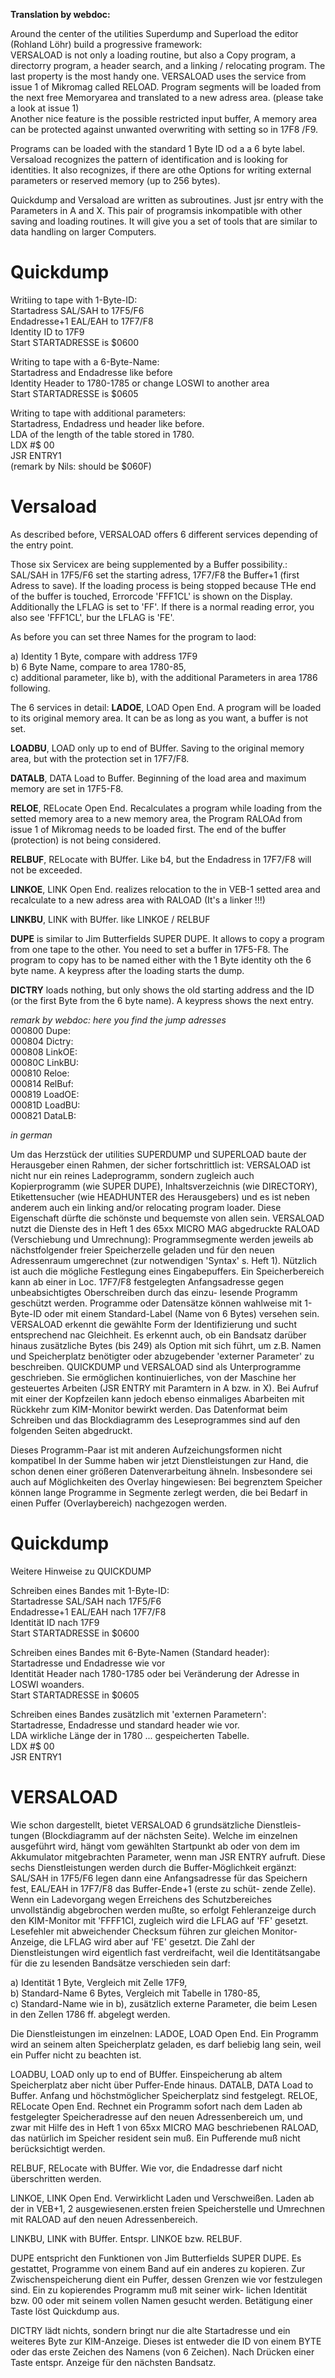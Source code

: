 __Translation by webdoc:__

Around the center of the utilities Superdump and Superload the editor (Rohland Löhr) build a progressive framework:<br>
VERSALOAD is not only a loading routine, but also a Copy program, a directorry program, a header search, and a linking / relocating program. 
The last property is the most handy one. 
VERSALOAD uses the service from issue 1 of Mikromag called RELOAD. Program segments will be loaded from the next free Memoryarea and translated to a new adress area. (please take a look at issue 1)<br>
Another nice feature is the possible restricted input buffer, A memory area can be protected against unwanted overwriting with setting so in 17F8 /F9. 

Programs can be loaded with the standard 1 Byte ID  od a a 6 byte label. Versaload recognizes the pattern of identification and is looking for identities. It also recognizes, if there are othe Options for writing external parameters or reserved memory (up to 256 bytes). 

Quickdump and Versaload are written as subroutines. Just jsr entry with the Parameters in A and X. 
This pair of programsis inkompatible with other saving and loading routines. It will give you a set of tools that are similar to data handling on larger Computers.

# Quickdump


Writiing to tape with 1-Byte-ID:<br>
Startadress    SAL/SAH to 17F5/F6<br>
Endadresse+1    EAL/EAH to 17F7/F8<br>
Identity       ID    to 17F9<br>
Start           STARTADRESSE is $0600<br>

Writing to tape with a 6-Byte-Name: <br>
Startadress and Endadresse like before<br>
Identity      Header to 1780-1785 or change LOSWI to another area<br>
Start          STARTADRESSE is $0605<br>

Writing to tape with additional parameters: <br>
Startadress, Endadress und header like before.<br>
LDA of the length of the table stored in 1780. <br>
LDX #$ 00<br>
JSR ENTRY1<br> (remark by Nils: should be $060F)

# Versaload
As described before, VERSALOAD offers 6 different services depending of the entry point.

Those six Servicex are being supplemented by a Buffer possibility.: SAL/SAH in 17F5/F6 set the starting adress, 17F7/F8 the Buffer+1 (first Adress to save).
If the loading process is being stopped because THe end of the buffer is touched,  Errorcode 'FFF1CL' is shown on the Display. Additionally the LFLAG is set to 'FF'.
If there is a normal reading error, you also see 'FFF1CL', bur the LFLAG is 'FE'.

As before you can set three Names for the program to laod:

  a) Identity 1 Byte, compare with address 17F9<br>
  b) 6 Byte Name, compare to area 1780-85,<br>
  c) additional parameter, like b), with the additional Parameters in area 1786 following.

The 6 services in detail:
__LADOE__, LOAD Open End. A program will be loaded to its original memory area. It can be as long as you want, a buffer is not set.

__LOADBU__, LOAD only up to end of BUffer. Saving to the original memory area, but with the protection set in 17F7/F8.

__DATALB__, DATA Load to Buffer. Beginning of the load area and maximum memory are set in 17F5-F8.

__RELOE__, RELocate Open End. Recalculates a program while loading from the setted memory area to a new memory area, the Program RALOAd from issue 1 of Mikromag needs to be loaded first. The end of the buffer (protection) is not being considered.

__RELBUF__, RELocate with BUffer. Like b4, but the Endadress in 17F7/F8 will not be exceeded. 

__LINKOE__, LINK Open End. realizes relocation to the in VEB-1 setted area and recalculate to a new adress area with RALOAD (It's a linker !!!)

__LINKBU__, LINK with BUffer. like LINKOE / RELBUF 

__DUPE__ is similar to Jim Butterfields SUPER DUPE. It allows to copy a program from one tape to the other. You need to set a buffer in 17F5-F8. The program to copy has to be named either with the 1 Byte identity oth the 6 byte name. A keypress after the loading starts the dump.

__DICTRY__ loads nothing, but only shows the old starting address and the ID (or the first Byte from the 6 byte name). A keypress shows the next entry.

_remark by webdoc: here you find the jump adresses_<br>
000800       Dupe:  <br>
000804       Dictry:<br>
000808       LinkOE: <br>
00080C       LinkBU: <br>
000810       Reloe:<br>
000814       RelBuf:	<br>
000819       LoadOE:	<br>
00081D       LoadBU:  <br>
000821       DataLB: <br>

_in german_

Um das Herzstück der utilities SUPERDUMP und SUPERLOAD baute der 
Herausgeber einen Rahmen, der sicher fortschrittlich ist:
VERSALOAD ist nicht nur ein reines Ladeprogramm, sondern zugleich auch 
Kopierprogramm (wie SUPER DUPE), Inhaltsverzeichnis (wie DIRECTORY), 
Etikettensucher (wie HEADHUNTER des Herausgebers) und es ist neben 
anderem auch ein linking and/or relocating program loader.
Diese Eigenschaft dürfte die schönste und bequemste von allen sein. 
VERSALOAD nutzt die Dienste des in Heft 1 des 65xx MICRO MAG abgedruckte 
RALOAD (Verschiebung und Umrechnung): Programmsegmente werden jeweils ab 
nächstfolgender freier Speicherzelle geladen und für den neuen Adressenraum umgerechnet (zur notwendigen 'Syntax' s. Heft 1).
Nützlich ist auch die mögliche Festlegung eines Eingabepuffers. 
Ein Speicherbereich kann ab einer in Loc. 17F7/F8 festgelegten
Anfangsadresse gegen unbeabsichtigtes Oberschreiben durch das einzu- 
lesende Programm geschützt werden.
Programme oder Datensätze können wahlweise mit 1-Byte-ID oder mit 
einem Standard-Label (Name von 6 Bytes) versehen sein. VERSALOAD
erkennt die gewählte Form der Identifizierung und sucht entsprechend nac 
Gleichheit. Es erkennt auch, ob ein Bandsatz darüber hinaus zusätzliche 
Bytes (bis 249) als Option mit sich führt, um z.B. Namen und Speicherplatz benötigter oder abzugebender 'externer Parameter' zu beschreiben.
QUICKDUMP und VERSALOAD sind als Unterprogramme geschrieben. Sie 
ermöglichen kontinuierliches, von der Maschine her gesteuertes Arbeiten 
(JSR ENTRY mit Paramtern in A bzw. in X). Bei Aufruf mit einer der 
Kopfzeilen kann jedoch ebenso einmaliges Abarbeiten mit Rückkehr zum 
KIM-Monitor bewirkt werden. Das Datenformat beim Schreiben und
das Blockdiagramm des Leseprogrammes sind auf den folgenden Seiten 
abgedruckt.

Dieses Programm-Paar ist mit anderen Aufzeichungsformen nicht kompatibel
In der Summe haben wir jetzt Dienstleistungen zur Hand, die schon 
denen einer größeren Datenverarbeitung ähneln. Insbesondere sei auch 
auf Möglichkeiten des Overlay hingewiesen: Bei begrenztem Speicher 
können lange Programme in Segmente zerlegt werden, die bei Bedarf
in einen Puffer (Overlaybereich) nachgezogen werden.

# Quickdump

Weitere Hinweise zu QUICKDUMP

Schreiben eines Bandes mit 1-Byte-ID:<br>
Startadresse    SAL/SAH nach 17F5/F6<br>
Endadresse+1    EAL/EAH nach 17F7/F8<br>
Identität       ID    nach 17F9<br>
Start           STARTADRESSE in $0600<br>

Schreiben eines Bandes mit 6-Byte-Namen (Standard header): <br>
Startadresse und Endadresse wie vor<br>
Identität      Header nach 1780-1785 oder bei Veränderung der Adresse in LOSWI woanders.<br>
Start          STARTADRESSE in $0605<br>

Schreiben eines Bandes zusätzlich mit 'externen Parametern': <br>
Startadresse, Endadresse und standard header wie vor.<br>
LDA wirkliche Länge der in 1780 ... gespeicherten Tabelle. <br>
LDX #$ 00<br>
JSR ENTRY1<br>

# VERSALOAD

Wie schon dargestellt, bietet VERSALOAD 6 grundsätzliche Dienstleis- 
tungen (Blockdiagramm auf der nächsten Seite). Welche im einzelnen 
ausgeführt wird, hängt vom gewählten Startpunkt ab oder von dem im 
Akkumulator mitgebrachten Parameter, wenn man JSR ENTRY aufruft.
Diese sechs Dienstleistungen werden durch die Buffer-Möglichkeit 
ergänzt: SAL/SAH in 17F5/F6 legen dann eine Anfangsadresse für das 
Speichern fest, EAL/EAH in 17F7/F8 das Buffer-Ende+1 (erste zu schüt- 
zende Zelle). Wenn ein Ladevorgang wegen Erreichens des Schutzbereiches 
unvollständig abgebrochen werden mußte, so erfolgt Fehleranzeige
durch den KIM-Monitor mit 'FFFF1CI, zugleich wird die LFLAG auf 'FF' 
gesetzt. Lesefehler mit abweichender Checksum führen zur gleichen 
Monitor-Anzeige, die LFLAG wird aber auf 'FE' gesetzt.
Die Zahl der Dienstleistungen wird eigentlich fast verdreifacht, weil
die Identitätsangabe für die zu lesenden Bandsätze verschieden sein darf:

  a) Identität 1 Byte, Vergleich mit Zelle 17F9,<br>
  b) Standard-Name 6 Bytes, Vergleich mit Tabelle in 1780-85,<br>
  c) Standard-Name wie in b), zusätzlich externe Parameter, die beim Lesen in den Zellen 1786 ff. abgelegt werden.

Die Dienstleistungen im einzelnen:
LADOE, LOAD Open End. Ein Programm wird an seinem alten Speicherplatz geladen, es darf beliebig lang sein, weil ein Puffer nicht zu 
beachten ist.

LOADBU, LOAD only up to end of BUffer. Einspeicherung ab altem Speicherplatz aber nicht über Puffer-Ende hinaus.
DATALB, DATA Load to Buffer. Anfang und höchstmöglicher Speicherplatz sind festgelegt.
RELOE, RELocate Open End. Rechnet ein Programm sofort nach dem Laden ab festgelegter Speicheradresse auf den neuen Adressenbereich um, und zwar mit Hilfe des in Heft 1 von 65xx MICRO MAG beschriebenen RALOAD, 
das natürlich im Speicher resident sein muß. Ein Pufferende muß
nicht berücksichtigt werden.

RELBUF, RELocate with BUffer. Wie vor, die Endadresse darf nicht 
überschritten werden.

LINKOE, LINK Open End. Verwirklicht Laden und Verschweißen. Laden ab 
der in VEB+1, 2 ausgewiesenen.ersten freien Speicherstelle und 
Umrechnen mit RALOAD auf den neuen Adressenbereich.

LINKBU, LINK with BUffer. Entspr. LINKOE bzw. RELBUF.

DUPE entspricht den Funktionen von Jim Butterfields SUPER DUPE.
Es gestattet, Programme von einem Band auf ein anderes zu kopieren. 
Zur Zwischenspeicherung dient ein Puffer, dessen Grenzen wie vor 
festzulegen sind. Ein zu kopierendes Programm muß mit seiner wirk- 
lichen Identität bzw. 00 oder mit seinem vollen Namen gesucht werden. 
Betätigung einer Taste löst Quickdump aus.

DICTRY lädt nichts, sondern bringt nur die alte Startadresse und 
ein weiteres Byte zur KIM-Anzeige. Dieses ist entweder die ID von 
einem BYTE oder das erste Zeichen des Namens (von 6 Zeichen). Nach 
Drücken einer Taste entspr. Anzeige für den nächsten Bandsatz.


